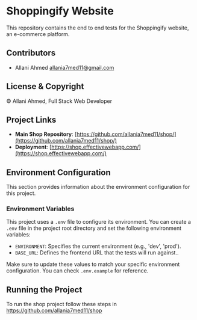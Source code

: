# Shoppingify Website

This repository contains the end to end tests for the Shoppingify website, an e-commerce platform.

## Contributors
- Allani Ahmed <allania7med11@gmail.com>

## License & Copyright
© Allani Ahmed, Full Stack Web Developer

## Project Links
- **Main Shop Repository**: [https://github.com/allania7med11/shop/](https://github.com/allania7med11/shop/)
- **Deployment**: [https://shop.effectivewebapp.com/](https://shop.effectivewebapp.com/)

## Environment Configuration

This section provides information about the environment configuration for this project.

### Environment Variables

This project uses a `.env` file to configure its environment. You can create a `.env` file in the project root directory and set the following environment variables:

- `ENVIRONMENT`: Specifies the current environment (e.g.,  'dev', 'prod').
- `BASE_URL`: Defines the frontend URL that the tests will run against..

Make sure to update these values to match your specific environment configuration. You can check `.env.example` for reference.

## Running the Project

To run the shop project follow these steps in https://github.com/allania7med11/shop